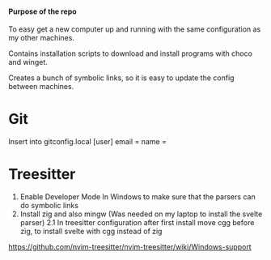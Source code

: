 #### Purpose of the repo
To easy get a new computer up and running with the same configuration as my other machines.

Contains installation scripts to download and install programs with choco and winget.

Creates a bunch of symbolic links, so it is easy to update the config between machines.
# Git
Insert into gitconfig.local
[user]
    email = 
    name = 

# Treesitter
1. Enable Developer Mode In Windows to make sure that the parsers can do symbolic links
2. Install zig and also mingw (Was needed on my laptop to install the svelte parser)
2.1 In treesitter configuration after first install move cgg before zig, to install svelte with cgg instead of zig


https://github.com/nvim-treesitter/nvim-treesitter/wiki/Windows-support
